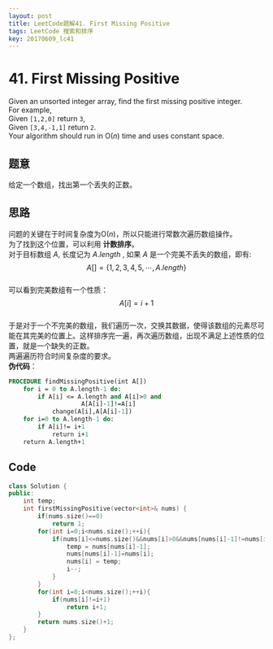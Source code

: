 ```yaml
---
layout: post
title: LeetCode题解41. First Missing Positive
tags: LeetCode 搜索和排序
key: 20170609_lc41
---
```

# 41. First Missing Positive
Given an unsorted integer array, find the first missing positive integer.  
For example,  
Given `[1,2,0]` return `3`,  
Given `[3,4,-1,1]` return `2`.  
Your algorithm should run in O(*n*) time and uses constant space.
## 题意
给定一个数组，找出第一个丢失的正数。  
## 思路
问题的关键在于时间复杂度为O(*n*)，所以只能进行常数次遍历数组操作。  
为了找到这个位置，可以利用 **计数排序**。  
对于目标数组 $A$, 长度记为 $A.length$ , 如果 $A$ 是一个完美不丢失的数组，即有:  
$$A[]=\{1,2,3,4,5,\cdots,A.length\}$$  
可以看到完美数组有一个性质：  
$$A[i]=i+1$$  
于是对于一个不完美的数组，我们遍历一次，交换其数据，使得该数组的元素尽可能在其完美的位置上。这样排序完一遍，再次遍历数组，出现不满足上述性质的位置，就是一个缺失的正数。  
两遍遍历符合时间复杂度的要求。    
**伪代码**：
~~~pascal
PROCEDURE findMissingPositive(int A[])
    for i = 0 to A.length-1 do:
        if A[i] <= A.length and A[i]>0 and
                    A[A[i]-1]!=A[i]
            change(A[i],A[A[i]-1])
    for i=0 to A.length-1 do:
        if A[i]!= i+1
            return i+1
    return A.length+1
~~~
## Code
~~~cpp
class Solution {
public:
    int temp;
    int firstMissingPositive(vector<int>& nums) {
        if(nums.size()==0)
            return 1;
        for(int i=0;i<nums.size();++i){
            if(nums[i]<=nums.size()&&nums[i]>0&&nums[nums[i]-1]!=nums[i]){
                temp = nums[nums[i]-1];
                nums[nums[i]-1]=nums[i];
                nums[i] = temp;
                i--;
            }
        }
        for(int i=0;i<nums.size();++i){
            if(nums[i]!=i+1)
                return i+1;
        }
        return nums.size()+1;
    }
};
~~~
